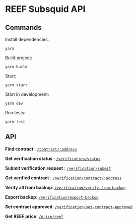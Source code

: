 # REEF Subsquid API

## Commands

Install dependencies:
```
yarn
```

Build project:
```
yarn build
```

Start:
```
yarn start
```

Start in development:
```
yarn dev
```

Run tests:
```
yarn test
```

## API

**Find contract** : [`/contract/:address`](api.md/#find-contract)

**Get verification status** : [`/verification/status`](api.md/#get-verification-status)

**Submit verification request** : [`/verification/submit`](api.md/#submit-verification)

**Get verified contract** : [`/verification/contract/:address`](api.md/#get-verified-contract)

**Verify all from backup**: [`/verification/verify-from-backup`](api.md/#verify-all-from-backup)

**Export backup**: [`/verification/export-backup`](api.md/#export-backup)

**Set contract approved**: [`/verification/set-contract-approved`](api.md/#set-contract-approved)

**Get REEF price**: [`/price/reef`](api.md/#get-reef-price)
